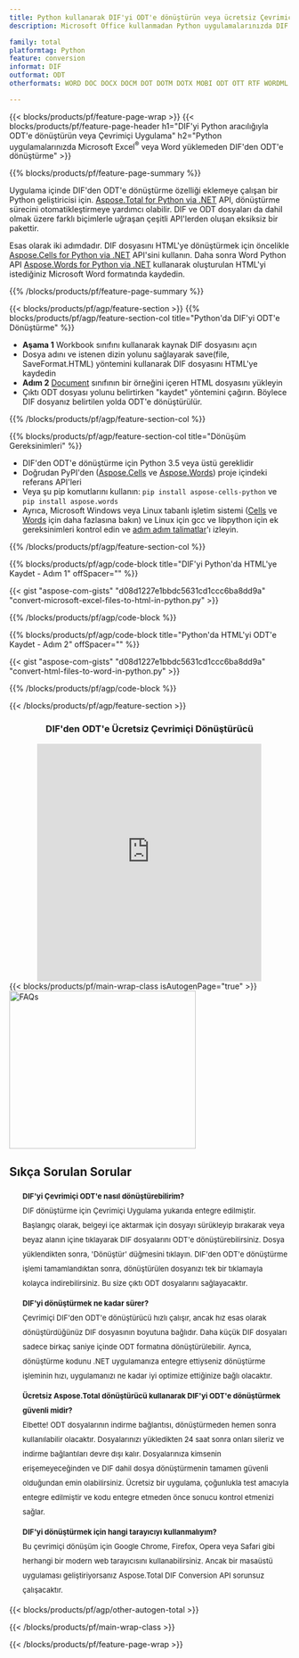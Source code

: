 ```yaml
---
title: Python kullanarak DIF'yi ODT'e dönüştürün veya ücretsiz Çevrimiçi Dönüştürücü ile
description: Microsoft Office kullanmadan Python uygulamalarınızda DIF'den ODT'e dönüştürme veya çevrimiçi. Kodu entegre etmeden önce ücretsiz DIF'den ODT'e çevrimiçi dönüştürücüyü hızlı bir şekilde test edin. 

family: total
platformtag: Python
feature: conversion
informat: DIF
outformat: ODT
otherformats: WORD DOC DOCX DOCM DOT DOTM DOTX MOBI ODT OTT RTF WORDML

---
```

{{< blocks/products/pf/feature-page-wrap >}}
{{< blocks/products/pf/feature-page-header h1="DIF'yi Python aracılığıyla ODT'e dönüştürün veya Çevrimiçi Uygulama" h2="Python uygulamalarınızda Microsoft Excel<sup>&reg;</sup> veya Word yüklemeden DIF'den ODT'e dönüştürme" >}}

{{% blocks/products/pf/feature-page-summary %}}

Uygulama içinde DIF'den ODT'e dönüştürme özelliği eklemeye çalışan bir Python geliştiricisi için. [Aspose.Total for Python via .NET](https://products.aspose.com/total/python-net/) API, dönüştürme sürecini otomatikleştirmeye yardımcı olabilir. DIF ve ODT dosyaları da dahil olmak üzere farklı biçimlerle uğraşan çeşitli API'lerden oluşan eksiksiz bir pakettir.

Esas olarak iki adımdadır. DIF dosyasını HTML'ye dönüştürmek için öncelikle [Aspose.Cells for Python via .NET](https://products.aspose.com/cells/python-net/) API'sini kullanın. Daha sonra Word Python API [Aspose.Words for Python via .NET](https://products.aspose.com/words/python-net/) kullanarak oluşturulan HTML'yi istediğiniz Microsoft Word formatında kaydedin. 

{{% /blocks/products/pf/feature-page-summary %}}

{{< blocks/products/pf/agp/feature-section >}}
{{% blocks/products/pf/agp/feature-section-col title="Python'da DIF'yi ODT'e Dönüştürme" %}}
- **Aşama 1** Workbook sınıfını kullanarak kaynak DIF dosyasını açın
- Dosya adını ve istenen dizin yolunu sağlayarak save(file, SaveFormat.HTML) yöntemini kullanarak DIF dosyasını HTML'ye kaydedin
-  **Adım 2** [Document](https://reference.aspose.com/words/python-net/aspose.words/document/) sınıfının bir örneğini içeren HTML dosyasını yükleyin
-  Çıktı ODT dosyası yolunu belirtirken "kaydet" yöntemini çağırın. Böylece DIF dosyanız belirtilen yolda ODT'e dönüştürülür.

{{% /blocks/products/pf/agp/feature-section-col %}}

{{% blocks/products/pf/agp/feature-section-col title="Dönüşüm Gereksinimleri" %}}

- DIF'den ODT'e dönüştürme için Python 3.5 veya üstü gereklidir
- Doğrudan PyPI'den ([Aspose.Cells](https://pypi.org/project/aspose-cells-python/) ve [Aspose.Words](https://pypi.org/project/aspose-words/)) proje içindeki referans API'leri
-  Veya şu pip komutlarını kullanın: ``pip install aspose-cells-python`` ve ```pip install aspose.words```
-  Ayrıca, Microsoft Windows veya Linux tabanlı işletim sistemi ([Cells](https://docs.aspose.com/cells/python-net/getting-started/#installation) ve [Words](https://docs.aspose.com/words/python-net/system-requirements/) için daha fazlasına bakın) ve Linux için gcc ve libpython için ek gereksinimleri kontrol edin ve [adım adım talimatlar](https://docs.aspose.com/words/python-net/installation/)'ı izleyin.
 

{{% /blocks/products/pf/agp/feature-section-col %}}

{{% blocks/products/pf/agp/code-block title="DIF'yi Python'da HTML'ye Kaydet - Adım 1" offSpacer="" %}}

{{< gist "aspose-com-gists" "d08d1227e1bbdc5631cd1ccc6ba8dd9a" "convert-microsoft-excel-files-to-html-in-python.py" >}}

{{% /blocks/products/pf/agp/code-block %}}

{{% blocks/products/pf/agp/code-block title="Python'da HTML'yi ODT'e Kaydet - Adım 2" offSpacer="" %}}

{{< gist "aspose-com-gists" "d08d1227e1bbdc5631cd1ccc6ba8dd9a" "convert-html-files-to-word-in-python.py" >}}

{{% /blocks/products/pf/agp/code-block %}}

{{< /blocks/products/pf/agp/feature-section >}}

<div class="container-fluid agp-content bg-white aboutfile box-1 vh100 section nopbtm">
<div class=container>
<div class=row>
<div class="demobox tc col-md-12 padding-0" align="center">

<h3>DIF'den ODT'e Ücretsiz Çevrimiçi Dönüştürücü</h3>

<iframe title="dif'dan odt'ye Çevrimiçi Dönüştürme Aracı" style="border: none; height: 426px;" scrolling="no" src="https://total-conversion-app-65z5r2lp.qa.k8s.dynabic.com/?to=odt&from=dif" id="child-iframe" width="80%"></iframe>

</div></div>
</div></div>
{{< blocks/products/pf/main-wrap-class isAutogenPage="true" >}}
<style>.howtolist li{margin-right: 0!important;line-height: 26px;position: relative;margin-bottom: 10px;font-size: 13px;list-style-type: none;}</style>
<div class="col-md-12 tl bg-gray-dark howtolist section">
  <a class="anchor" name="faqpage"></a>
  <div class="container tl dflex" itemscope="" itemtype="https://schema.org/FAQPage">
      <div class="col-md-4 howtosectiongfx">
          <img class="social-panel-hide-on-mobile" src="https://www.groupdocs.cloud/templates/brand/images/groupdocs/conversion/groupdocs_conversion-brand.png" alt="FAQs" width="335" height="283">
      </div>
      <div class="howtosection col-md-8">
          <div>
              <h2>Sıkça Sorulan Sorular</h2>
              <ul>
                  <li itemscope="" itemprop="mainEntity" itemtype="https://schema.org/Question">
                      <div>
                          <span itemprop="name"><b>DIF'yi Çevrimiçi ODT'e nasıl dönüştürebilirim?</b></span>
                      </div>
                      <div itemscope="" itemprop="acceptedAnswer" itemtype="https://schema.org/Answer">
                          <span itemprop="text">DIF dönüştürme için Çevrimiçi Uygulama yukarıda entegre edilmiştir. Başlangıç olarak, belgeyi içe aktarmak için dosyayı sürükleyip bırakarak veya beyaz alanın içine tıklayarak DIF dosyalarını ODT'e dönüştürebilirsiniz. Dosya yüklendikten sonra, 'Dönüştür' düğmesini tıklayın. DIF'den ODT'e dönüştürme işlemi tamamlandıktan sonra, dönüştürülen dosyanızı tek bir tıklamayla kolayca indirebilirsiniz. Bu size çıktı ODT dosyalarını sağlayacaktır.</span>
                      </div>
                  </li>
                  <li itemscope="" itemprop="mainEntity" itemtype="https://schema.org/Question">
                      <div>
                          <span itemprop="name"><b>DIF'yi dönüştürmek ne kadar sürer?</b></span>
                      </div>
                      <div itemscope="" itemprop="acceptedAnswer" itemtype="https://schema.org/Answer">
                          <span itemprop="text">Çevrimiçi DIF'den ODT'e dönüştürücü hızlı çalışır, ancak hız esas olarak dönüştürdüğünüz DIF dosyasının boyutuna bağlıdır. Daha küçük DIF dosyaları sadece birkaç saniye içinde ODT formatına dönüştürülebilir. Ayrıca, dönüştürme kodunu .NET uygulamanıza entegre ettiyseniz dönüştürme işleminin hızı, uygulamanızı ne kadar iyi optimize ettiğinize bağlı olacaktır.</span>
                      </div>
                  </li>
                  <li itemscope="" itemprop="mainEntity" itemtype="https://schema.org/Question">
                      <div>
                          <span itemprop="name"><b>Ücretsiz Aspose.Total dönüştürücü kullanarak DIF'yi ODT'e dönüştürmek güvenli midir?</b></span>
                      </div>
                      <div itemscope="" itemprop="acceptedAnswer" itemtype="https://schema.org/Answer">
                          <span itemprop="text">Elbette! ODT dosyalarının indirme bağlantısı, dönüştürmeden hemen sonra kullanılabilir olacaktır. Dosyalarınızı yükledikten 24 saat sonra onları sileriz ve indirme bağlantıları devre dışı kalır. Dosyalarınıza kimsenin erişemeyeceğinden ve DIF dahil dosya dönüştürmenin tamamen güvenli olduğundan emin olabilirsiniz. Ücretsiz bir uygulama, çoğunlukla test amacıyla entegre edilmiştir ve kodu entegre etmeden önce sonucu kontrol etmenizi sağlar.</span>
                      </div>
                  </li>                 
                  <li itemscope="" itemprop="mainEntity" itemtype="https://schema.org/Question">
                      <div>
                          <span itemprop="name"><b>DIF'yi dönüştürmek için hangi tarayıcıyı kullanmalıyım?</b></span>
                      </div>
                      <div itemscope="" itemprop="acceptedAnswer" itemtype="https://schema.org/Answer">
                          <span itemprop="text">Bu çevrimiçi dönüşüm için Google Chrome, Firefox, Opera veya Safari gibi herhangi bir modern web tarayıcısını kullanabilirsiniz. Ancak bir masaüstü uygulaması geliştiriyorsanız Aspose.Total DIF Conversion API sorunsuz çalışacaktır.</span>
                      </div>
                  </li>
              </ul>
          </div>
      </div>
  </div>
{{< blocks/products/pf/agp/other-autogen-total >}}
 
{{< /blocks/products/pf/main-wrap-class >}}

{{< /blocks/products/pf/feature-page-wrap >}}